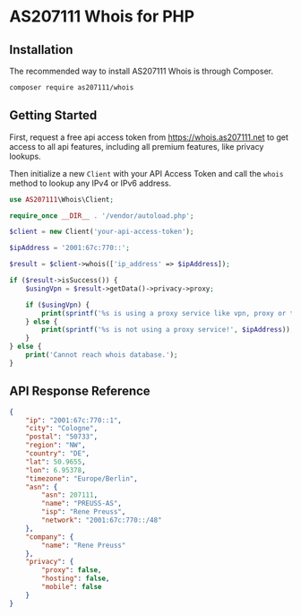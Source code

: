 # AS207111 Whois for PHP

## Installation

The recommended way to install AS207111 Whois is through Composer.

```bash
composer require as207111/whois
```

## Getting Started

First, request a free api access token from https://whois.as207111.net to get access to all api features, including all premium features, like privacy lookups.

Then initialize a new `Client` with your API Access Token and call the `whois` method to lookup any IPv4 or IPv6 address.

```php
use AS207111\Whois\Client;

require_once __DIR__ . '/vendor/autoload.php';

$client = new Client('your-api-access-token');

$ipAddress = '2001:67c:770::';

$result = $client->whois(['ip_address' => $ipAddress]);

if ($result->isSuccess()) {
    $usingVpn = $result->getData()->privacy->proxy;

    if ($usingVpn) {
        print(sprintf('%s is using a proxy service like vpn, proxy or tor!', $ipAddress));
    } else {
        print(sprintf('%s is not using a proxy service!', $ipAddress));
    }
} else {
    print('Cannot reach whois database.');
}
```

## API Response Reference



```json
{
    "ip": "2001:67c:770::1",
    "city": "Cologne",
    "postal": "50733",
    "region": "NW",
    "country": "DE",
    "lat": 50.9655,
    "lon": 6.95378,
    "timezone": "Europe/Berlin",
    "asn": {
        "asn": 207111,
        "name": "PREUSS-AS",
        "isp": "Rene Preuss",
        "network": "2001:67c:770::/48"
    },
    "company": {
        "name": "Rene Preuss"
    },
    "privacy": {
        "proxy": false,
        "hosting": false,
        "mobile": false
    }
}
```